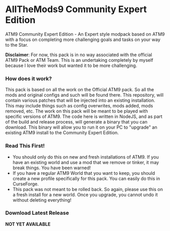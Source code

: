 # AllTheMods9 Community Expert Edition
ATM9 Community Expert Edition - An Expert style modpack based on ATM9 with a focus on completing more challenging goals and tasks on your way to the Star.

**Disclaimer**: For now, this pack is in no way associated with the official ATM9 Pack or ATM Team. This is an undertaking completely by myself because I love their work but wanted it to be more challenging.

### How does it work?
This pack is based on all the work on the Official ATM9 pack. So all the mods and original configs and such will be 
found there. This repository, will contain various patches that will be injected into an existing installation.
This may include things such as config overwrites, mods added, mods removed, etc. The work on this pack will be meant to 
be played with specific versions of ATM9. The code here is written in NodeJS, and as part of the build and release 
process, will generate a binary that you can download. This binary will allow you to run it on your PC to "upgrade" an existing
ATM9 install to the Community Expert Edition.

### Read This First!
- You should only do this on new and fresh installations of ATM9. If you have an existing world and use a mod that we remove or tinker, it may break things. You have been warned!
- If you have a regular ATM9 World that you want to keep, you should create a new profile specifically for this pack. You can easily do this in CurseForge.
- This pack was not meant to be rolled back. So again, please use this on a fresh install for a new world. Once you upgrade, you cannot undo it without deleting everything!

### Download Latest Release
**NOT YET AVAILABLE**

